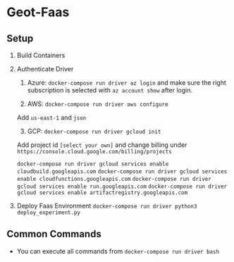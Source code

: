 # Geot-Faas

## Setup

1. Build Containers
2. Authenticate Driver

    1. Azure: `docker-compose run driver az login` and make sure the right subscription is selected with `az account show` after login.

    2. AWS: `docker-compose run driver aws configure`

    Add `us-east-1` and `json`

    3. GCP: `docker-compose run driver gcloud init`

    Add project id `[select your own]` and change billing under `https://console.cloud.google.com/billing/projects`

    `docker-compose run driver gcloud services enable cloudbuild.googleapis.com`
    `docker-compose run driver gcloud services enable cloudfunctions.googleapis.com`
    `docker-compose run driver gcloud services enable run.googleapis.com`
    `docker-compose run driver gcloud services enable artifactregistry.googleapis.com`
    

3. Deploy Faas Environment `docker-compose run driver python3 deploy_experiment.py`

## Common Commands

- You can execute all commands from `docker-compose run driver bash` 
   